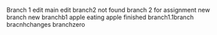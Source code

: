 Branch 1 edit
main edit 
branch2 not found
branch 2 for assignment
new branch 
new branchb1
apple eating
apple finished
branch1.1branch
bracnhchanges
branchzero


